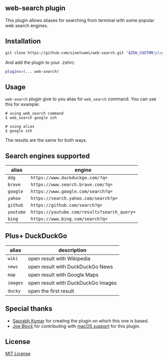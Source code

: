 web-search plugin
-----------------
This plugin allows aliases for searching from terminal with some popular web search engines.

## Installation

```sh
git clone https://github.com/sinetoami/web-search.git "$ZSH_CUSTOM/plugins/web-search"
```
And add the plugin to your .zshrc:

```sh
plugins=(... web-search)
```

## Usage
`web-search` plugin give to you alias for `web_search` command. You can use this for example:
```
# using web_search command
$ web_search google zsh

# using alias
$ google zsh
```
The results are the same for both ways.

## Search engines supported
| alias     | engine                                      |
| ---       | ---                                         |
| `ddg`     | `https://www.duckduckgo.com/?q=`            |
| `brave`   | `https://www.search.brave.com/?q=`          |
| `google`  | `https://www.google.com/search?q=`          |
| `yahoo`   | `https://search.yahoo.com/search?p=`        |
| `github`  | `https://github.com/search?q=`              |
| `youtube` | `https://youtube.com/results?search_query=` |
| `bing`    | `https://www.bing.com/search?q=`            |

## Plus+ DuckDuckGo
| alias    | description                        |
| ---      | ---                                |
| `wiki`   | open result with Wikipedia         |
| `news`   | open result with DuckDuckGo News   |
| `map`    | open result with Google Maps       |
| `images` | open result with DuckDuckGo Images |
| `ducky`  | open the first result              |

## Special thanks
- [Saurabh Kumar](https://github.com/theskumar) for creating the plugin on which this one is based.
- [Joe Block](https://github.com/unixorn) for contributing with [macOS support](https://github.com/sinetoami/web-search/commit/7acc6e1eee7cf1086190daf0d66fc3fe589ca975) for this plugin.

## License
[MIT License](LICENSE)
